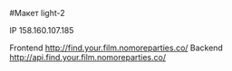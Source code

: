 #Макет light-2

IP 158.160.107.185

Frontend http://find.your.film.nomoreparties.co/
Backend http://api.find.your.film.nomoreparties.co/